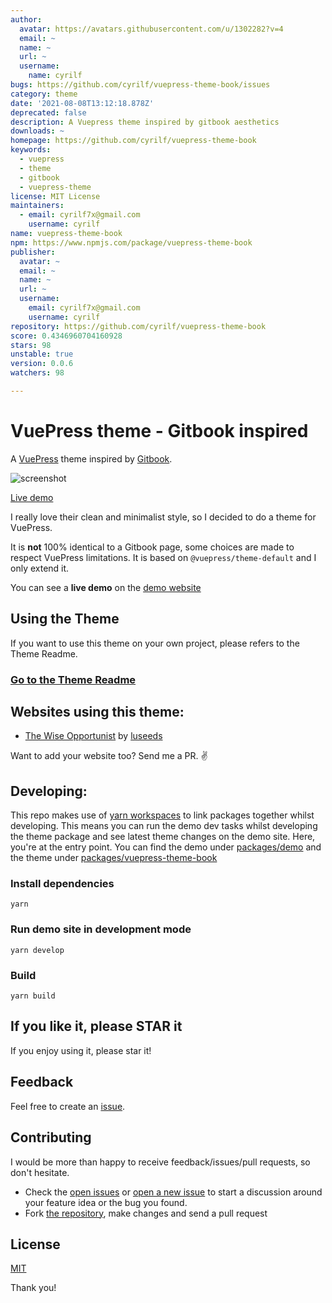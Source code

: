 ```yaml
---
author:
  avatar: https://avatars.githubusercontent.com/u/1302282?v=4
  email: ~
  name: ~
  url: ~
  username:
    name: cyrilf
bugs: https://github.com/cyrilf/vuepress-theme-book/issues
category: theme
date: '2021-08-08T13:12:18.878Z'
deprecated: false
description: A Vuepress theme inspired by gitbook aesthetics
downloads: ~
homepage: https://github.com/cyrilf/vuepress-theme-book
keywords:
  - vuepress
  - theme
  - gitbook
  - vuepress-theme
license: MIT License
maintainers:
  - email: cyrilf7x@gmail.com
    username: cyrilf
name: vuepress-theme-book
npm: https://www.npmjs.com/package/vuepress-theme-book
publisher:
  avatar: ~
  email: ~
  name: ~
  url: ~
  username:
    email: cyrilf7x@gmail.com
    username: cyrilf
repository: https://github.com/cyrilf/vuepress-theme-book
score: 0.4346960704160928
stars: 98
unstable: true
version: 0.0.6
watchers: 98

---
```


# VuePress theme - Gitbook inspired

A [VuePress](https://vuepress.vuejs.org) theme inspired by [Gitbook](https://docs.gitbook.com/).

![screenshot](screenshot.png)

[Live demo](https://vuepress-theme-book.netlify.app)

I really love their clean and minimalist style, so I decided to do a theme for VuePress.

It is **not** 100% identical to a Gitbook page, some choices are made to respect VuePress limitations.
It is based on `@vuepress/theme-default` and I only extend it.

You can see a **live demo** on the [demo website](https://vuepress-theme-book.netlify.app)

## Using the Theme

If you want to use this theme on your own project, please refers to the Theme Readme.

### [Go to the Theme Readme](./packages/vuepress-theme-book/README.md)

## Websites using this theme:

- [The Wise Opportunist](https://opportunist.luseeds.com) by [luseeds](https://luseeds.com)

Want to add your website too? Send me a PR. :v:

## Developing:

This repo makes use of [yarn workspaces](https://yarnpkg.com/lang/en/docs/workspaces/) to link packages together whilst developing.
This means you can run the demo dev tasks whilst developing the theme package and see latest theme changes on the demo site.
Here, you're at the entry point. You can find the demo under [packages/demo](./packages/demo) and the theme under [packages/vuepress-theme-book](./packages/vuepress-theme-book)

### Install dependencies

`yarn`

### Run demo site in development mode

`yarn develop`

### Build

`yarn build`

## If you like it, please STAR it

If you enjoy using it, please star it!

## Feedback

Feel free to create an [issue](https://github.com/cyrilf/vuepress-theme-book/issues).

## Contributing

I would be more than happy to receive feedback/issues/pull requests, so don't hesitate.

- Check the [open issues](https://github.com/cyrilf/vuepress-theme-book/issues) or [open a new issue](https://github.com/cyrilf/vuepress-theme-book/issues/new) to start a discussion around your feature idea or the bug you found.
- Fork [the repository](https://github.com/cyrilf/vuepress-theme-book), make changes and send a pull request

## License

[MIT](https://github.com/cyrilf/vuepress-theme-book/blob/master/LICENSE)

Thank you!
